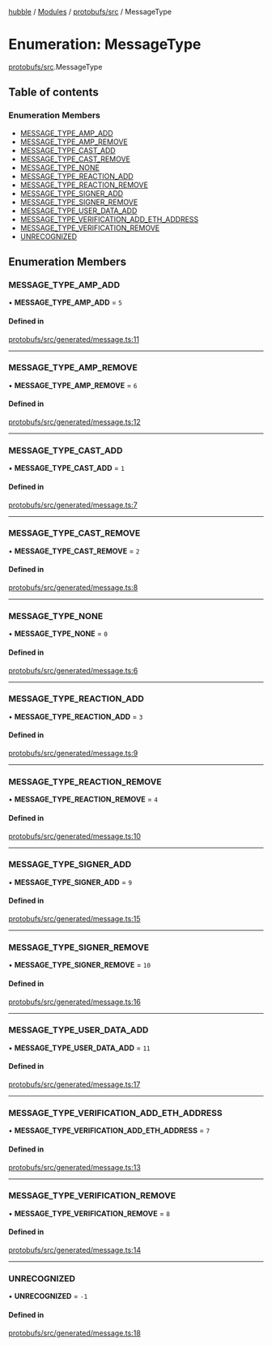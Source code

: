 [hubble](../README.md) / [Modules](../modules.md) / [protobufs/src](../modules/protobufs_src.md) / MessageType

# Enumeration: MessageType

[protobufs/src](../modules/protobufs_src.md).MessageType

## Table of contents

### Enumeration Members

- [MESSAGE\_TYPE\_AMP\_ADD](protobufs_src.MessageType.md#message_type_amp_add)
- [MESSAGE\_TYPE\_AMP\_REMOVE](protobufs_src.MessageType.md#message_type_amp_remove)
- [MESSAGE\_TYPE\_CAST\_ADD](protobufs_src.MessageType.md#message_type_cast_add)
- [MESSAGE\_TYPE\_CAST\_REMOVE](protobufs_src.MessageType.md#message_type_cast_remove)
- [MESSAGE\_TYPE\_NONE](protobufs_src.MessageType.md#message_type_none)
- [MESSAGE\_TYPE\_REACTION\_ADD](protobufs_src.MessageType.md#message_type_reaction_add)
- [MESSAGE\_TYPE\_REACTION\_REMOVE](protobufs_src.MessageType.md#message_type_reaction_remove)
- [MESSAGE\_TYPE\_SIGNER\_ADD](protobufs_src.MessageType.md#message_type_signer_add)
- [MESSAGE\_TYPE\_SIGNER\_REMOVE](protobufs_src.MessageType.md#message_type_signer_remove)
- [MESSAGE\_TYPE\_USER\_DATA\_ADD](protobufs_src.MessageType.md#message_type_user_data_add)
- [MESSAGE\_TYPE\_VERIFICATION\_ADD\_ETH\_ADDRESS](protobufs_src.MessageType.md#message_type_verification_add_eth_address)
- [MESSAGE\_TYPE\_VERIFICATION\_REMOVE](protobufs_src.MessageType.md#message_type_verification_remove)
- [UNRECOGNIZED](protobufs_src.MessageType.md#unrecognized)

## Enumeration Members

### MESSAGE\_TYPE\_AMP\_ADD

• **MESSAGE\_TYPE\_AMP\_ADD** = ``5``

#### Defined in

[protobufs/src/generated/message.ts:11](https://github.com/vinliao/hubble/blob/4e20c6c/packages/protobufs/src/generated/message.ts#L11)

___

### MESSAGE\_TYPE\_AMP\_REMOVE

• **MESSAGE\_TYPE\_AMP\_REMOVE** = ``6``

#### Defined in

[protobufs/src/generated/message.ts:12](https://github.com/vinliao/hubble/blob/4e20c6c/packages/protobufs/src/generated/message.ts#L12)

___

### MESSAGE\_TYPE\_CAST\_ADD

• **MESSAGE\_TYPE\_CAST\_ADD** = ``1``

#### Defined in

[protobufs/src/generated/message.ts:7](https://github.com/vinliao/hubble/blob/4e20c6c/packages/protobufs/src/generated/message.ts#L7)

___

### MESSAGE\_TYPE\_CAST\_REMOVE

• **MESSAGE\_TYPE\_CAST\_REMOVE** = ``2``

#### Defined in

[protobufs/src/generated/message.ts:8](https://github.com/vinliao/hubble/blob/4e20c6c/packages/protobufs/src/generated/message.ts#L8)

___

### MESSAGE\_TYPE\_NONE

• **MESSAGE\_TYPE\_NONE** = ``0``

#### Defined in

[protobufs/src/generated/message.ts:6](https://github.com/vinliao/hubble/blob/4e20c6c/packages/protobufs/src/generated/message.ts#L6)

___

### MESSAGE\_TYPE\_REACTION\_ADD

• **MESSAGE\_TYPE\_REACTION\_ADD** = ``3``

#### Defined in

[protobufs/src/generated/message.ts:9](https://github.com/vinliao/hubble/blob/4e20c6c/packages/protobufs/src/generated/message.ts#L9)

___

### MESSAGE\_TYPE\_REACTION\_REMOVE

• **MESSAGE\_TYPE\_REACTION\_REMOVE** = ``4``

#### Defined in

[protobufs/src/generated/message.ts:10](https://github.com/vinliao/hubble/blob/4e20c6c/packages/protobufs/src/generated/message.ts#L10)

___

### MESSAGE\_TYPE\_SIGNER\_ADD

• **MESSAGE\_TYPE\_SIGNER\_ADD** = ``9``

#### Defined in

[protobufs/src/generated/message.ts:15](https://github.com/vinliao/hubble/blob/4e20c6c/packages/protobufs/src/generated/message.ts#L15)

___

### MESSAGE\_TYPE\_SIGNER\_REMOVE

• **MESSAGE\_TYPE\_SIGNER\_REMOVE** = ``10``

#### Defined in

[protobufs/src/generated/message.ts:16](https://github.com/vinliao/hubble/blob/4e20c6c/packages/protobufs/src/generated/message.ts#L16)

___

### MESSAGE\_TYPE\_USER\_DATA\_ADD

• **MESSAGE\_TYPE\_USER\_DATA\_ADD** = ``11``

#### Defined in

[protobufs/src/generated/message.ts:17](https://github.com/vinliao/hubble/blob/4e20c6c/packages/protobufs/src/generated/message.ts#L17)

___

### MESSAGE\_TYPE\_VERIFICATION\_ADD\_ETH\_ADDRESS

• **MESSAGE\_TYPE\_VERIFICATION\_ADD\_ETH\_ADDRESS** = ``7``

#### Defined in

[protobufs/src/generated/message.ts:13](https://github.com/vinliao/hubble/blob/4e20c6c/packages/protobufs/src/generated/message.ts#L13)

___

### MESSAGE\_TYPE\_VERIFICATION\_REMOVE

• **MESSAGE\_TYPE\_VERIFICATION\_REMOVE** = ``8``

#### Defined in

[protobufs/src/generated/message.ts:14](https://github.com/vinliao/hubble/blob/4e20c6c/packages/protobufs/src/generated/message.ts#L14)

___

### UNRECOGNIZED

• **UNRECOGNIZED** = ``-1``

#### Defined in

[protobufs/src/generated/message.ts:18](https://github.com/vinliao/hubble/blob/4e20c6c/packages/protobufs/src/generated/message.ts#L18)

